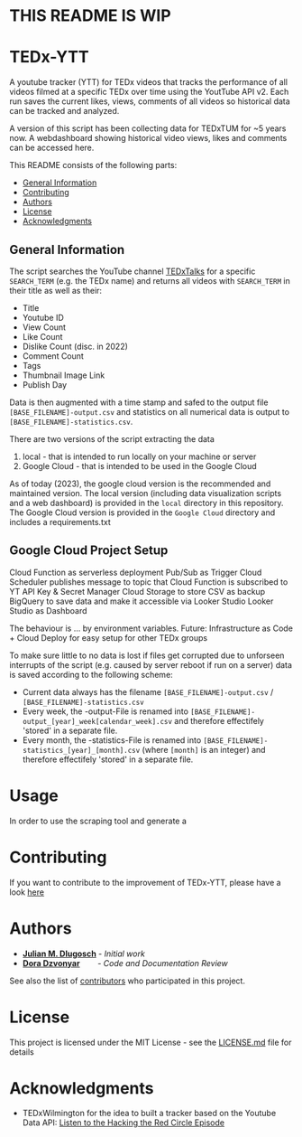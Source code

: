 # THIS README IS WIP

# TEDx-YTT
A youtube tracker (YTT) for TEDx videos that tracks the performance of all videos filmed at a specific TEDx
over time using the YoutTube API v2. Each run saves the current likes, views, comments of all videos so historical data
can be tracked and analyzed.

A version of this script has been collecting data for TEDxTUM for ~5 years now. 
A webdashboard showing historical video views, likes and comments can be accessed here.



This README consists of the following parts:
- [General Information](#general-information)
- [Contributing](#contributing)
- [Authors](#authors)
- [License](#license)
- [Acknowledgments](#acknowledgments)
  
## General Information
The script searches the YouTube channel [TEDxTalks](https://www.youtube.com/user/TEDxTalks/) for a specific
 `SEARCH_TERM` (e.g. the TEDx name) and returns all videos with `SEARCH_TERM` in their title as well as their:
- Title
- Youtube ID
- View Count
- Like Count
- Dislike Count (disc. in 2022)
- Comment Count
- Tags
- Thumbnail Image Link
- Publish Day

Data is then augmented with a time stamp and safed to the output file `[BASE_FILENAME]-output.csv` and statistics 
on all numerical data is output to `[BASE_FILENAME]-statistics.csv`. 

There are two versions of the script extracting the data
1. local - that is intended to run locally on your machine or server
2. Google Cloud - that is intended to be used in the Google Cloud

As of today (2023), the google cloud version is the recommended and maintained version.
The local version (including data visualization scripts and a web dashboard) is provided in the `local` directory
in this repository.
The Google Cloud version is provided in the `Google Cloud` directory and includes a requirements.txt

## Google Cloud Project Setup

Cloud Function as serverless deployment
Pub/Sub as Trigger
Cloud Scheduler publishes message to topic that Cloud Function is subscribed to
YT API Key & Secret Manager
Cloud Storage to store CSV as backup
BigQuery to save data and make it accessible via Looker Studio
Looker Studio as Dashboard

The behaviour is ... by environment variables.
Future: Infrastructure as Code + Cloud Deploy for easy setup for other TEDx groups 

To make sure little to no data is lost if files get corrupted due to unforseen interrupts of the script (e.g. caused by server reboot if run on a server) data is saved according to the following scheme:
- Current data always has the filename `[BASE_FILENAME]-output.csv` / `[BASE_FILENAME]-statistics.csv`
- Every week, the -output-File is renamed into `[BASE_FILENAME]-output_[year]_week[calendar_week].csv` and therefore effectifely 'stored' in a separate file.
- Every month, the -statistics-File is renamed into `[BASE_FILENAME]-statistics_[year]_[month].csv` (where `[month]` is an integer) and therefore effectifely 'stored' in a separate file.

# Usage
In order to use the scraping tool and generate a 


# Contributing
If you want to contribute to the improvement of TEDx-YTT, please have a look [here](../CONTRIBUTING.md)


# Authors

* **[Julian M. Dlugosch](https://github.com/JuMaD)** - *Initial work* 
* **[Dora Dzvonyar](http://dzvonyar.com/)**&nbsp;&nbsp;&nbsp;&nbsp;&nbsp;&nbsp;&nbsp; - 
*Code and Documentation Review* 

See also the list of [contributors](https://github.com/JuMaD/TEDx-YTT/graphs/contributors) 
who participated in this project.

# License

This project is licensed under the MIT License - 
see the [LICENSE.md](https://github.com/JuMaD/TEDx-YTT/blob/master/LICENSE) file for details

# Acknowledgments

* TEDxWilmington for the idea to built a tracker based on the Youtube Data API: [Listen to the Hacking the Red Circle Episode](https://www.stitcher.com/podcast/hacking-the-red-circle/e/56498580)
